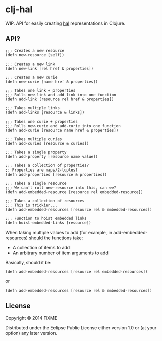 # clj-hal

WIP. API for easily creating [hal] representations in Clojure.

## API?

```
;;; Creates a new resource
(defn new-resource [self])

;;; Creates a new link
(defn new-link [rel href & properties])

;;; Creates a new curie
(defn new-curie [name href & properties])

;;; Takes one link + properties
;;; Rolls new-link and add-link into one function
(defn add-link [resource rel href & properties])

;;; Takes multiple links
(defn add-links [resource & links])

;;; Takes one curie + properties
;;; Rolls new-curie and add-curie into one function
(defn add-curie [resource name href & properties])

;;; Takes multiple curies
(defn add-curies [resource & curies])

;;; Takes a single property
(defn add-property [resource name value])

;;; Takes a collection of properties?
;; Properties are maps/2-tuples?
(defn add-properties [resource & properties])

;;; Takes a single resource
;;; We can't roll new-resource into this, can we?
(defn add-embedded-resource [resource rel embedded-resource])

;;; Takes a collection of resources
;;; This is trickier...
(defn add-embedded-resources [resource rel & embedded-resources])

;;; Function to hoist embedded links
(defn hoist-embedded-links [resource])
```

When taking multiple values to add (for example, in add-embedded-resources) should the functions take:

* A collection of items to add
* An arbitrary number of item arguments to add

Basically, should it be:

```
(defn add-embedded-resources [resource rel embedded-resources])
```

or

```
(defn add-embedded-resources [resource rel & embedded-resources])
```

## License

Copyright © 2014 FIXME

Distributed under the Eclipse Public License either version 1.0 or (at
your option) any later version.

[hal]:http://stateless.co/hal_specification.html